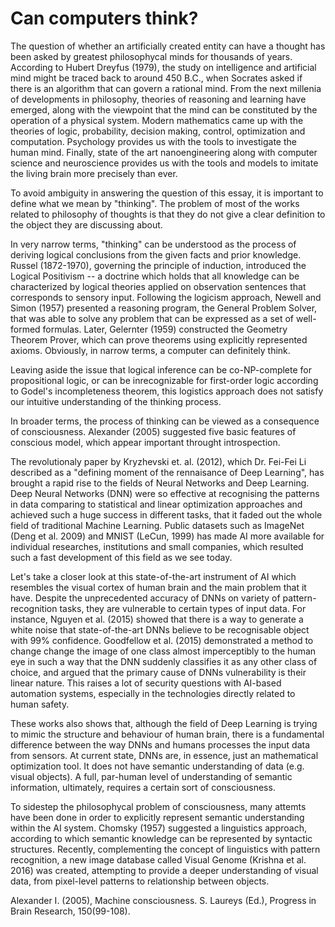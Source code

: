 Can computers think?
====================

The question of whether an artificially created entity can have a thought has been asked by greatest philosophycal minds for thousands of years. According to Hubert Dreyfus (1979), the study on intelligence and artificial mind might be traced back to around 450 B.C., when Socrates asked if there is an algorithm that can govern a rational mind. From the next millenia of developments in philosophy, theories of reasoning and learning have emerged, along with the viewpoint that the mind can be constituted by the operation of a physical system. Modern mathematics came up with the theories of logic, probability, decision making, control, optimization and computation. Psychology provides us with the tools to investigate the human mind. Finally, state of the art nanoengineering along with computer science and neuroscience provides us with the tools and models to imitate the living brain more precisely than ever.

To avoid ambiguity in answering the question of this essay, it is important to define what we mean by "thinking". The problem of most of the works related to philosophy of thoughts is that they do not give a clear definition to the object they are discussing about.

In very narrow terms, "thinking" can be understood as the process of deriving logical conclusions from the given facts and prior knowledge. Russel (1872-1970), governing the principle of induction, introduced the Logical Positivism -- a doctrine which holds that all knowledge can be characterized by logical theories applied on observation sentences that corresponds to sensory input. Following the logicism approach, Newell and Simon (1957) presented a reasoning program, the General Problem Solver, that was able to solve any problem that can be expressed as a set of well-formed formulas. Later, Gelernter (1959) constructed the Geometry Theorem Prover, which can prove theorems using explicitly represented axioms. Obviously, in narrow terms, a computer can definitely think.

Leaving aside the issue that logical inference can be co-NP-complete for propositional logic, or can be inrecognizable for first-order logic according to Godel's incompleteness theorem, this logistics approach does not satisfy our intuitive understanding of the thinking process. 

In broader terms, the process of thinking can be viewed as a consequence of consciousness. Alexander (2005) suggested five basic features of conscious model, which appear important throught introspection. 

The revolutionaly paper by Kryzhevski et. al. (2012), which Dr. Fei-Fei Li described as a "defining moment of the rennaisance of Deep Learning", has brought a rapid rise to the fields of Neural Networks and Deep Learning. Deep Neural Networks (DNN) were so effective at recognising the patterns in data comparing to statistical and linear optimization approaches and achieved such a huge success in different tasks, that it faded out the whole field of traditional Machine Learning. Public datasets such as ImageNet (Deng et al. 2009) and MNIST (LeCun, 1999) has made AI more available for individual researches, institutions and small companies, which resulted such a fast development of this field as we see today. 

Let's take a closer look at this state-of-the-art instrument of AI which resembles the visual cortex of human brain and the main problem that it have. Despite the unprecedented accuracy of DNNs on variety of pattern-recognition tasks, they are vulnerable to certain types of input data. For instance, Nguyen et al. (2015) showed that there is a way to generate a white noise that state-of-the-art DNNs believe to be recognisable object with 99% confidence. Goodfellow et al. (2015) demonstrated a method to change change the image of one class almost imperceptibly to the human eye in such a way that the DNN suddenly classifies it as any other class of choice, and argued that the primary cause of DNNs vulnerability is their linear nature. This raises a lot of security questions with AI-based automation systems, especially in the technologies directly related to human safety.

These works also shows that, although the field of Deep Learning is trying to mimic the structure and behaviour of human brain, there is a fundamental difference between the way DNNs and humans processes the input data from sensors. At current state, DNNs are, in essence, just an mathematical optimization tool. It does not have semantic understanding of data (e.g. visual objects). A full, par-human level of understanding of semantic information, ultimately, requires a certain sort of consciousness.

To sidestep the philosophycal problem of consciousness, many attemts have been done in order to explicitly represent semantic understanding within the AI system. Chomsky (1957) suggested a linguistics approach, according to which semantic knowledge can be represented by syntactic structures. Recently, complementing the concept of linguistics with pattern recognition, a new image database called Visual Genome (Krishna et al. 2016) was created, attempting to provide a deeper understanding of visual data, from pixel-level patterns to relationship between objects.


Alexander I. (2005), Machine consciousness. S. Laureys (Ed.), Progress in Brain Research, 150(99-108).
